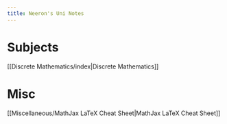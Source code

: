 ```yaml
---
title: Neeron's Uni Notes
---
```

# Subjects
[[Discrete Mathematics/index|Discrete Mathematics]]
# Misc
[[Miscellaneous/MathJax LaTeX Cheat Sheet|MathJax LaTeX Cheat Sheet]]